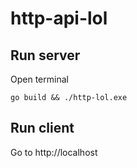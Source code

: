 # http-api-lol

## Run server
Open terminal
```scriptshell
go build && ./http-lol.exe
```
## Run client
Go to http://localhost
